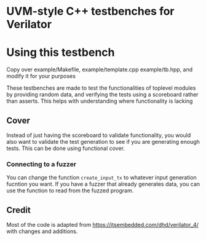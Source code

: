 # UVM-style C++ testbenches for Verilator


# Using this testbench

Copy over example/Makefile, example/template.cpp example/tb.hpp, and modify it for your purposes

These testbenches are made to test the functionalities of toplevel modules by providing random data, and verifying the tests using a scoreboard rather than asserts. This helps with understanding where functionality is lacking


## Cover
Instead of just having the scoreboard to validate functionality, you would also want to validate the test generation to see if you are generating enough tests. This can be done using functional cover.



### Connecting to a fuzzer

You can change the function `create_input_tx` to whatever input generation fucntion you want. If you have a fuzzer that already generates data, you can use the function to read from the fuzzed program.


## Credit
Most of the code is adapted from <https://itsembedded.com/dhd/verilator_4/> with changes and additions.
